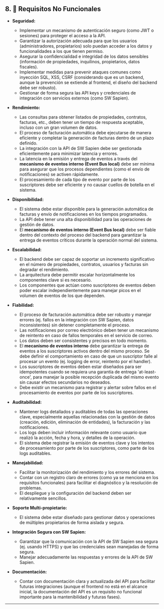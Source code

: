 ## 8. 🔐 Requisitos No Funcionales

*   **Seguridad:**
    *   Implementar un mecanismo de autenticación seguro (como JWT o sesiones) para proteger el acceso a la API.
    *   Garantizar la autorización adecuada para que los usuarios (administradores, propietarios) solo puedan acceder a los datos y funcionalidades a los que tienen permiso.
    *   Asegurar la confidencialidad e integridad de los datos sensibles (información de propiedades, inquilinos, propietarios, datos fiscales).
    *   Implementar medidas para prevenir ataques comunes como inyección SQL, XSS, CSRF (considerando que es un backend, aunque la prevención se extiende al frontend, el diseño del backend debe ser robusto).
    *   Gestionar de forma segura las API keys y credenciales de integración con servicios externos (como SW Sapien).

*   **Rendimiento:**
    *   Las consultas para obtener listados de propiedades, contratos, facturas, etc., deben tener un tiempo de respuesta aceptable, incluso con un gran volumen de datos.
    *   El proceso de facturación automática debe ejecutarse de manera eficiente y completar la generación de facturas dentro de un plazo definido.
    *   La integración con la API de SW Sapien debe ser gestionada eficientemente para minimizar latencia y errores.
    *   La latencia en la emisión y entrega de eventos a través del **mecanismo de eventos interno (Event Bus local)** debe ser mínima para asegurar que los procesos dependientes (como el envío de notificaciones) se activen rápidamente.
    *   El procesamiento de cada tipo de evento por parte de los suscriptores debe ser eficiente y no causar cuellos de botella en el sistema.

*   **Disponibilidad:**
    *   El sistema debe estar disponible para la generación automática de facturas y envío de notificaciones en los tiempos programados.
    *   La API debe tener una alta disponibilidad para las operaciones de gestión de datos.
    *   El **mecanismo de eventos interno (Event Bus local)** debe ser fiable dentro del contexto del proceso del backend para garantizar la entrega de eventos críticos durante la operación normal del sistema.

*   **Escalabilidad:**
    *   El backend debe ser capaz de soportar un incremento significativo en el número de propiedades, contratos, usuarios y facturas sin degradar el rendimiento.
    *   La arquitectura debe permitir escalar horizontalmente los componentes clave si es necesario.
    *   Los componentes que actúan como suscriptores de eventos deben poder escalar independientemente para manejar picos en el volumen de eventos de los que dependen.

*   **Fiabilidad:**
    *   El proceso de facturación automática debe ser robusto y manejar errores (ej. fallos en la integración con SW Sapien, datos inconsistentes) sin detener completamente el proceso.
    *   Las notificaciones por correo electrónico deben tener un mecanismo de reintento en caso de fallos temporales en el servicio de correo.
    *   Los datos deben ser consistentes y precisos en todo momento.
    *   El **mecanismo de eventos interno** debe garantizar la entrega de eventos a los suscriptores activos dentro del mismo proceso. Se debe definir el comportamiento en caso de que un suscriptor falle al procesar un evento (ej. logging de error, reintento por el handler).
    *   Los suscriptores de eventos deben estar diseñados para ser idempotentes cuando se requiera una garantía de entrega 'at-least-once', para manejar la posible recepción duplicada del mismo evento sin causar efectos secundarios no deseados.
    *   Debe existir un mecanismo para registrar y alertar sobre fallos en el procesamiento de eventos por parte de los suscriptores.

*   **Auditabilidad:**
    *   Mantener logs detallados y auditables de todas las operaciones clave, especialmente aquellas relacionadas con la gestión de datos (creación, edición, eliminación de entidades), la facturación y las notificaciones.
    *   Los logs deben incluir información relevante como usuario que realizó la acción, fecha y hora, y detalles de la operación.
    *   El sistema debe registrar la emisión de eventos clave y los intentos de procesamiento por parte de los suscriptores, como parte de los logs auditables.

*   **Manejabilidad:**
    *   Facilitar la monitorización del rendimiento y los errores del sistema.
    *   Contar con un registro claro de errores (como ya se menciona en los requisitos funcionales) para facilitar el diagnóstico y la resolución de problemas.
    *   El despliegue y la configuración del backend deben ser relativamente sencillos.

*   **Soporte Multi-propietario:**
    *   El sistema debe estar diseñado para gestionar datos y operaciones de múltiples propietarios de forma aislada y segura.

*   **Integración Segura con SW Sapien:**
    *   Garantizar que la comunicación con la API de SW Sapien sea segura (ej. usando HTTPS) y que las credenciales sean manejadas de forma segura.
    *   Manejar adecuadamente las respuestas y errores de la API de SW Sapien.

*   **Documentación:**
    *   Contar con documentación clara y actualizada del API para facilitar futuras integraciones (aunque el frontend no está en el alcance inicial, la documentación del API es un requisito no funcional importante para la mantenibilidad y futuras fases).

---
